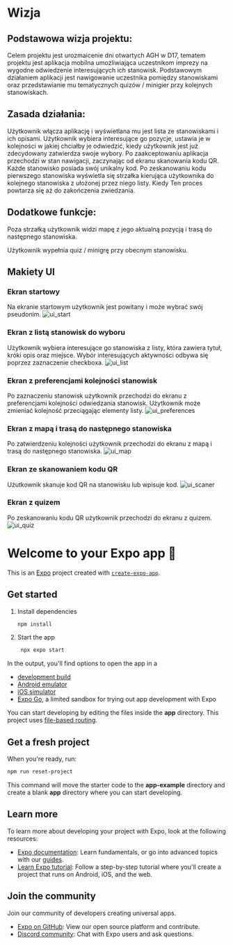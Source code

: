 # Wizja

## Podstawowa wizja projektu:
Celem projektu jest urozmaicenie dni otwartych AGH w D17, tematem projektu jest aplikacja mobilna umożliwiająca uczestnikom imprezy na wygodne odwiedzenie interesujących ich stanowisk. Podstawowym działaniem aplikacji jest nawigowanie uczestnika pomiędzy stanowiskami oraz przedstawianie mu tematycznych quizów / minigier przy kolejnych stanowiskach.

## Zasada działania:
Użytkownik włącza aplikację i wyświetlana mu jest lista ze stanowiskami i ich opisami. Użytkownik wybiera interesujące go pozycje, ustawia je w kolejności w jakiej chciałby je odwiedzić, kiedy użytkownik jest już zdecydowany zatwierdza swoje wybory. Po zaakceptowaniu aplikacja przechodzi w stan nawigacji, zaczynając od ekranu skanowania kodu QR. Każde stanowisko posiada swój unikalny kod. Po zeskanowaniu kodu pierwszego stanowiska wyświetla się strzałka kierująca użytkownika do kolejnego stanowiska z ułożonej przez niego listy. Kiedy  Ten proces powtarza się aż do zakończenia zwiedzania.

## Dodatkowe funkcje:
Poza strzałką użytkownik widzi mapę z jego aktualną pozycją i trasą do następnego stanowiska.

Użytkownik wypełnia quiz / minigrę przy obecnym stanowisku.

## Makiety UI

### Ekran startowy
Na ekranie startowym użytkownik jest powitany i może wybrać swój pseudonim.
![ui_start](images/start.png)

### Ekran z listą stanowisk do wyboru
Użytkownik wybiera interesujące go stanowiska z listy, która zawiera tytuł, króki opis oraz miejsce. Wybór interesujących aktywności odbywa się poprzez zaznaczenie checkboxa.
![ui_list](images/list.png)

### Ekran z preferencjami kolejności stanowisk
Po zaznaczeniu stanowisk użytkownik przechodzi do ekranu z preferencjami kolejności odwiedzania stanowisk. Użytkownik może zmieniać kolejność przeciągając elementy listy.
![ui_preferences](images/preferences.png)

### Ekran z mapą i trasą do następnego stanowiska
Po zatwierdzeniu kolejności użytkownik przechodzi do ekranu z mapą i trasą do następnego stanowiska.
![ui_map](images/map.png)

### Ekran ze skanowaniem kodu QR
Użutkownik skanuje kod QR na stanowisku lub wpisuje kod.
![ui_scaner](images/scaner.png)

### Ekran z quizem
Po zeskanowaniu kodu QR użytkownik przechodzi do ekranu z quizem.
![ui_quiz](images/quiz.png)

# Welcome to your Expo app 👋

This is an [Expo](https://expo.dev) project created with [`create-expo-app`](https://www.npmjs.com/package/create-expo-app).

## Get started

1. Install dependencies

   ```bash
   npm install
   ```

2. Start the app

   ```bash
    npx expo start
   ```

In the output, you'll find options to open the app in a

- [development build](https://docs.expo.dev/develop/development-builds/introduction/)
- [Android emulator](https://docs.expo.dev/workflow/android-studio-emulator/)
- [iOS simulator](https://docs.expo.dev/workflow/ios-simulator/)
- [Expo Go](https://expo.dev/go), a limited sandbox for trying out app development with Expo

You can start developing by editing the files inside the **app** directory. This project uses [file-based routing](https://docs.expo.dev/router/introduction).

## Get a fresh project

When you're ready, run:

```bash
npm run reset-project
```

This command will move the starter code to the **app-example** directory and create a blank **app** directory where you can start developing.

## Learn more

To learn more about developing your project with Expo, look at the following resources:

- [Expo documentation](https://docs.expo.dev/): Learn fundamentals, or go into advanced topics with our [guides](https://docs.expo.dev/guides).
- [Learn Expo tutorial](https://docs.expo.dev/tutorial/introduction/): Follow a step-by-step tutorial where you'll create a project that runs on Android, iOS, and the web.

## Join the community

Join our community of developers creating universal apps.

- [Expo on GitHub](https://github.com/expo/expo): View our open source platform and contribute.
- [Discord community](https://chat.expo.dev): Chat with Expo users and ask questions.
